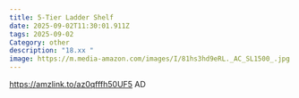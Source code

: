 ```yaml
---
title: 5-Tier Ladder Shelf
date: 2025-09-02T11:30:01.911Z
tags: 2025-09-02
Category: other
description: "18.xx "
image: https://m.media-amazon.com/images/I/81hs3hd9eRL._AC_SL1500_.jpg
---
```

https://amzlink.to/az0qfffh50UF5    AD